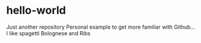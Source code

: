 # hello-world
Just another repository
Personal example to get more familiar with Github...
I like spagetti Bolognese and Ribs
